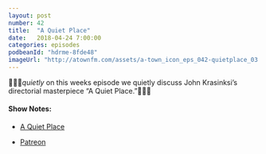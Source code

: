 ```yaml
---
layout: post
number: 42
title:  "A Quiet Place"
date:   2018-04-24 7:00:00
categories: episodes
podbeanId: "hdrme-8fde48"
imageUrl: "http://atownfm.com/assets/a-town_icon_eps_042-quietplace_03.jpg"
---
```


🚿🚿🚿*quietly* on this weeks episode we quietly discuss John Krasinksi’s directorial masterpiece “A Quiet Place.”🚿🚿🚿

#### Show Notes:
- [A Quiet Place](https://www.imdb.com/title/tt6644200/)

- [Patreon](https://www.patreon.com/atownfm)